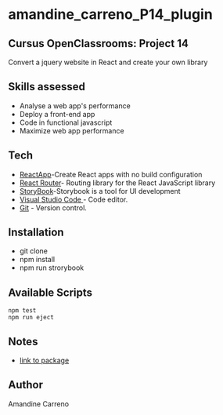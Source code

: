 # amandine_carreno_P14_plugin

## Cursus OpenClassrooms: Project 14

Convert a jquery website in React and create your own library

## Skills assessed

- Analyse a web app's performance 
- Deploy a front-end app
- Code in functional javascript
- Maximize web app performance

## Tech

- [ReactApp](https://github.com/facebook/create-react-app)-Create React apps with no build configuration
- [React Router](https://github.com/remix-run/react-router)- Routing library for the React JavaScript library
- [StoryBook]([https://github.com/remix-run/react-router](https://storybook.js.org/docs/react/get-started/introduction))-Storybook is a tool for UI development
- [Visual Studio Code ](https://code.visualstudio.com/) - Code editor.
- [Git](https://git-scm.com/) - Version control.

## Installation

- git clone
- npm install
- npm run strorybook

## Available Scripts

`````
npm test
npm run eject
`````
## Notes
- [link to package](https://www.npmjs.com/package/amandine_carreno_p14_modal_lib)
## Author

Amandine Carreno
